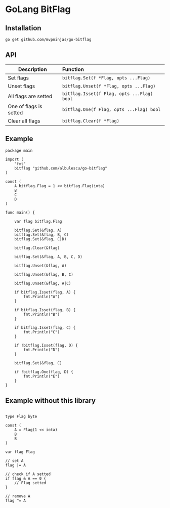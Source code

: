 # GoLang BitFlag

## Installation

`go get github.com/mvpninjas/go-bitflag`

## API

| Description        | Function  |
| ------------------ |:----------|
| Set flags | `bitflag.Set(f *Flag, opts ...Flag)` |
| Unset flags | `bitflag.Unset(f *Flag, opts ...Flag)` |
| All flags are setted | `bitflag.Isset(f Flag, opts ...Flag) bool` |
| One of flags is setted | `bitflag.One(f Flag, opts ...Flag) bool` |
| Clear all flags | `bitflag.Clear(f *Flag)` |


## Example

```
package main

import (
	"fmt"
	bitflag "github.com/albulescu/go-bitflag"
)

const (
	A bitflag.Flag = 1 << bitflag.Flag(iota)
	B
	C
	D
)

func main() {

	var flag bitflag.Flag

	bitflag.Set(&flag, A)
	bitflag.Set(&flag, B, C)
	bitflag.Set(&flag, C|D)

	bitflag.Clear(&flag)

	bitflag.Set(&flag, A, B, C, D)

	bitflag.Unset(&flag, A)

	bitflag.Unset(&flag, B, C)

	bitflag.Unset(&flag, A|C)

	if bitflag.Isset(flag, A) {
		fmt.Println("A")
	}

	if bitflag.Isset(flag, B) {
		fmt.Println("B")
	}

	if bitflag.Isset(flag, C) {
		fmt.Println("C")
	}
	
	if !bitflag.Isset(flag, D) {
		fmt.Println("D")
	}
	
	bitflag.Set(&flag, C)
	
	if !bitflag.One(flag, D) {
		fmt.Println("E")
	}
}

```


## Example without this library 

```

type Flag byte

const (
	A = Flag(1 << iota)
	B
	B
)

var flag Flag

// set A
flag |= A

// check if A setted
if flag & A == 0 {
	// Flag setted
}

// remove A
flag ^= A

```
